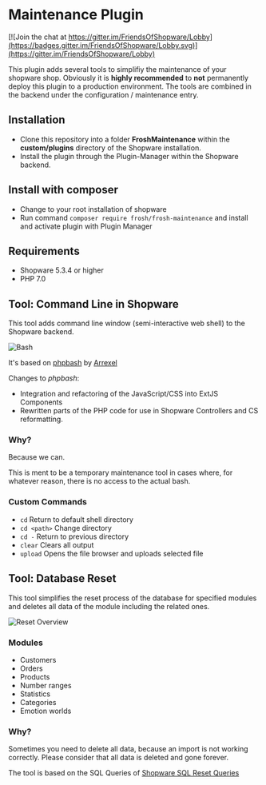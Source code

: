 # Maintenance Plugin

[![Join the chat at https://gitter.im/FriendsOfShopware/Lobby](https://badges.gitter.im/FriendsOfShopware/Lobby.svg)](https://gitter.im/FriendsOfShopware/Lobby)

This plugin adds several tools to simplifiy the maintenance of your shopware shop. Obviously it is **highly recommended** to **not** permanently deploy this 
plugin to a production environment. The tools are combined in the backend under the configuration / maintenance entry.

## Installation

* Clone this repository into a folder **FroshMaintenance** within the **custom/plugins** directory of the Shopware installation.
* Install the plugin through the Plugin-Manager within the Shopware backend.

## Install with composer

* Change to your root installation of shopware
* Run command `composer require frosh/frosh-maintenance` and install and activate plugin with Plugin Manager 

## Requirements

* Shopware 5.3.4 or higher
* PHP 7.0

## Tool: Command Line in Shopware

This tool adds command line window (semi-interactive web shell) to the Shopware backend.

![Bash](https://davidneustadt.de/web/upload/bash.gif)

It's based on [phpbash](https://github.com/Arrexel/phpbash) by [Arrexel](https://github.com/Arrexel)

Changes to *phpbash*:

* Integration and refactoring of the JavaScript/CSS into ExtJS Components
* Rewritten parts of the PHP code for use in Shopware Controllers and CS reformatting.

### Why?

Because we can.

This is ment to be a temporary maintenance tool in cases where, for whatever reason, there is no access to the actual bash.

### Custom Commands
- `cd` Return to default shell directory
- `cd <path>` Change directory
- `cd -` Return to previous directory
- `clear` Clears all output
- `upload` Opens the file browser and uploads selected file

## Tool: Database Reset

This tool simplifies the reset process of the database for specified modules and deletes all data of the module including the related ones.

![Reset Overview](https://alexander.8mylez.com/frosh_maintenance_reset_overview.png)

### Modules

* Customers
* Orders
* Products
* Number ranges
* Statistics
* Categories
* Emotion worlds

### Why?

Sometimes you need to delete all data, because an import is not working correctly. Please consider that all data is deleted and gone forever.

The tool is based on the SQL Queries of [Shopware SQL Reset Queries](https://en-community.shopware.com/_detail_1666.html)